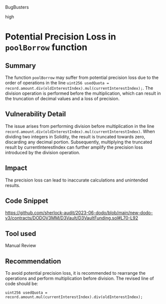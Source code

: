 BugBusters

high

# Potential Precision Loss in `poolBorrow` function

## Summary
The function `poolBorrow` may suffer from potential precision loss due to the order of operations in the line `uint256 usedQuota = record.amount.div(oldInterestIndex).mul(currentInterestIndex);`. The division operation is performed before the multiplication, which can result in the truncation of decimal values and a loss of precision.

## Vulnerability Detail
The issue arises from performing division before multiplication in the line `record.amount.div(oldInterestIndex).mul(currentInterestIndex)`. When dividing two integers in Solidity, the result is truncated towards zero, discarding any decimal portion. Subsequently, multiplying the truncated result by currentInterestIndex can further amplify the precision loss introduced by the division operation.

## Impact
The precision loss can lead to inaccurate calculations and unintended results.

## Code Snippet
https://github.com/sherlock-audit/2023-06-dodo/blob/main/new-dodo-v3/contracts/DODOV3MM/D3Vault/D3VaultFunding.sol#L70-L92

## Tool used

Manual Review

## Recommendation
To avoid potential precision loss, it is recommended to rearrange the operations and perform multiplication before division. The revised line of code should be:
```solidity
uint256 usedQuota = record.amount.mul(currentInterestIndex).div(oldInterestIndex);
```

